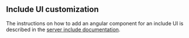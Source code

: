 ## Include UI customization

The instructions on how to add an angular component for an include UI
is described in the [server include documentation](../server-extensions/add-custom-include.md).
